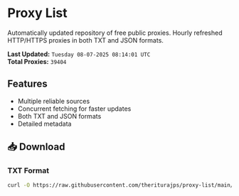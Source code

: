 # Proxy List

Automatically updated repository of free public proxies. Hourly refreshed HTTP/HTTPS proxies in both TXT and JSON formats.

**Last Updated:** `Tuesday 08-07-2025 08:14:01 UTC`  
**Total Proxies:** `39404`

## Features
- Multiple reliable sources
- Concurrent fetching for faster updates
- Both TXT and JSON formats
- Detailed metadata

## 📥 Download

### TXT Format
```bash
curl -O https://raw.githubusercontent.com/theriturajps/proxy-list/main/proxies.txt